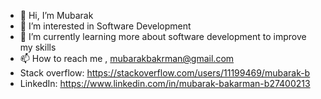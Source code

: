 - 👋 Hi, I’m Mubarak
- 👀 I’m interested in Software Development
- 🌱 I’m currently learning more about software development to improve my skills
- 📫 How to reach me , mubarakbakrman@gmail.com
- Stack overflow: https://stackoverflow.com/users/11199469/mubarak-b
- LinkedIn: https://www.linkedin.com/in/mubarak-bakarman-b27400213

<!---
mub-pro/mub-pro is a ✨ special ✨ repository because its `README.md` (this file) appears on your GitHub profile.
You can click the Preview link to take a look at your changes.
--->
